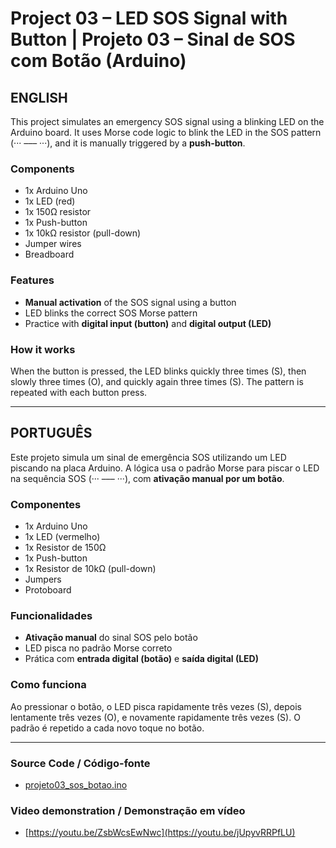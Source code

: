 # Project 03 – LED SOS Signal with Button | Projeto 03 – Sinal de SOS com Botão (Arduino)

## ENGLISH

This project simulates an emergency SOS signal using a blinking LED on the Arduino board. It uses Morse code logic to blink the LED in the SOS pattern (··· ––– ···), and it is manually triggered by a **push-button**.

### Components
- 1x Arduino Uno  
- 1x LED (red)  
- 1x 150Ω resistor  
- 1x Push-button  
- 1x 10kΩ resistor (pull-down)  
- Jumper wires  
- Breadboard  

### Features
- **Manual activation** of the SOS signal using a button  
- LED blinks the correct SOS Morse pattern  
- Practice with **digital input (button)** and **digital output (LED)**  

### How it works
When the button is pressed, the LED blinks quickly three times (S), then slowly three times (O), and quickly again three times (S). The pattern is repeated with each button press.

---

## PORTUGUÊS

Este projeto simula um sinal de emergência SOS utilizando um LED piscando na placa Arduino. A lógica usa o padrão Morse para piscar o LED na sequência SOS (··· ––– ···), com **ativação manual por um botão**.

### Componentes
- 1x Arduino Uno  
- 1x LED (vermelho)  
- 1x Resistor de 150Ω  
- 1x Push-button  
- 1x Resistor de 10kΩ (pull-down)  
- Jumpers  
- Protoboard  

### Funcionalidades
- **Ativação manual** do sinal SOS pelo botão  
- LED pisca no padrão Morse correto  
- Prática com **entrada digital (botão)** e **saída digital (LED)**  

### Como funciona
Ao pressionar o botão, o LED pisca rapidamente três vezes (S), depois lentamente três vezes (O), e novamente rapidamente três vezes (S). O padrão é repetido a cada novo toque no botão.

---
###  Source Code / Código-fonte  
- [projeto03_sos_botao.ino](projeto03_sos_botao.ino)

###  Video demonstration / Demonstração em vídeo  
- [https://youtu.be/ZsbWcsEwNwc](https://youtu.be/jUpyvRRPfLU)
